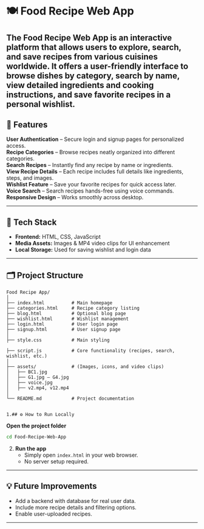 # 🍽️ Food Recipe Web App

The Food Recipe Web App is an interactive platform that allows users to explore, search, and save recipes from various cuisines worldwide. It offers a user-friendly interface to browse dishes by category, search by name, view detailed ingredients and cooking instructions, and save favorite recipes in a personal wishlist.
---

## 🚀 Features

 **User Authentication** – Secure login and signup pages for personalized access.  
 **Recipe Categories** – Browse recipes neatly organized into different categories.  
 **Search Recipes** – Instantly find any recipe by name or ingredients.  
 **View Recipe Details** – Each recipe includes full details like ingredients, steps, and images.  
 **Wishlist Feature** – Save your favorite recipes for quick access later.  
 **Voice Search** – Search recipes hands-free using voice commands.  
 **Responsive Design** – Works smoothly across desktop.

---

## 🧩 Tech Stack

- **Frontend:** HTML, CSS, JavaScript  
- **Media Assets:** Images & MP4 video clips for UI enhancement  
- **Local Storage:** Used for saving wishlist and login data

---

## 🗂️ Project Structure

```
Food Recipe App/
│
├── index.html          # Main homepage
├── categories.html     # Recipe category listing
├── blog.html           # Optional blog page
├── wishlist.html       # Wishlist management
├── login.html          # User login page
├── signup.html         # User signup page
│
├── style.css           # Main styling
              
├── script.js           # Core functionality (recipes, search, wishlist, etc.)
│
├── assets/             # (Images, icons, and video clips)
│   ├── BC1.jpg
│   ├── G1.jpg – G4.jpg
│   ├── voice.jpg
│   ├── v2.mp4, v12.mp4
│
└── README.md           # Project documentation


1.## ⚙️ How to Run Locally

   ```

**Open the project folder**
   ```bash
   cd Food-Recipe-Web-App
   ```

2. **Run the app**
   - Simply open `index.html` in your web browser.  
   - No server setup required.

---

## 💡 Future Improvements

- Add a backend with database for real user data.  
- Include more recipe details and filtering options.  
- Enable user-uploaded recipes.

---

